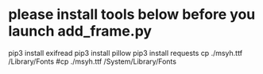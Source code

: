 # please install tools below before you launch add_frame.py

pip3 install exifread
pip3 install pillow
pip3 install requests
cp ./msyh.ttf /Library/Fonts
#cp ./msyh.ttf /System/Library/Fonts
